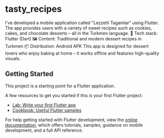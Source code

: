 # tasty_recipes

I've developed a mobile application called "Lezzetli Tagamlar" using Flutter. The app provides users with a variety of sweet recipes such as cookies, cakes, and chocolate desserts – all in the Turkmen language.
🔧 Tech stack: Flutter (Dart)
 🖼️ Content: Traditional and modern dessert recipes in Turkmen
 📦 Distribution: Android APK
This app is designed for dessert lovers who enjoy baking at home – it works offline and features high-quality visuals.

## Getting Started

This project is a starting point for a Flutter application.

A few resources to get you started if this is your first Flutter project:

- [Lab: Write your first Flutter app](https://docs.flutter.dev/get-started/codelab)
- [Cookbook: Useful Flutter samples](https://docs.flutter.dev/cookbook)

For help getting started with Flutter development, view the
[online documentation](https://docs.flutter.dev/), which offers tutorials,
samples, guidance on mobile development, and a full API reference.
